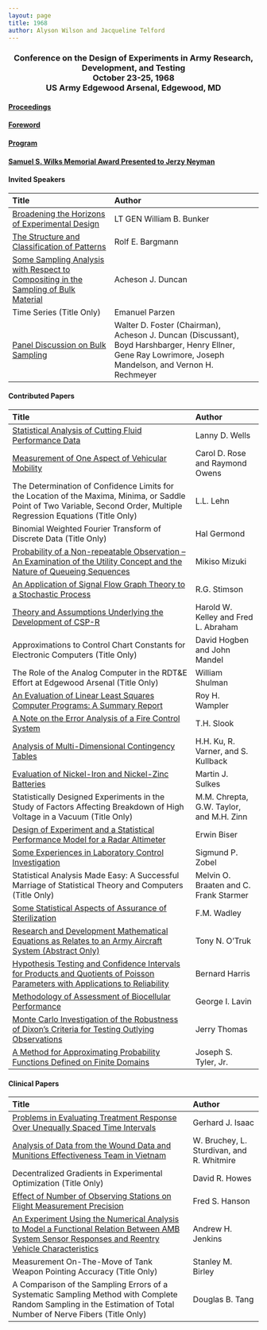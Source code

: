 ```yaml
---
layout: page
title: 1968
author: Alyson Wilson and Jacqueline Telford
---
```

<div align="center"><h3>Conference on the Design of Experiments in Army Research, Development, and Testing<br>
October 23-25, 1968<br>
US Army Edgewood Arsenal, Edgewood, MD</h3></div>


#### [Proceedings](https://alysongwilson.github.io/ACAS/DOE2/DOE14.pdf#page=2)

#### [Foreword](https://alysongwilson.github.io/ACAS/DOE2/DOE14.pdf#page=3)

#### [Program](https://alysongwilson.github.io/ACAS/DOE2/DOE14.pdf#page=20)

#### [Samuel S. Wilks Memorial Award Presented to Jerzy Neyman](https://alysongwilson.github.io/ACAS/DOE2/DOE14.pdf#page=210)


#### Invited Speakers

| Title | Author |
| :--- | :--- |
| [Broadening the Horizons of Experimental Design](https://alysongwilson.github.io/ACAS/DOE2/DOE14Bunker.pdf) | LT GEN William B. Bunker |
| [The Structure and Classification of Patterns](https://alysongwilson.github.io/ACAS/DOE2/DOE14.pdf#page=38) | Rolf E. Bargmann |
| [Some Sampling Analysis with Respect to Compositing in the Sampling of Bulk Material](https://alysongwilson.github.io/ACAS/DOE2/DOE14.pdf#page=418) | Acheson J. Duncan |
| Time Series (Title Only) | Emanuel Parzen |
| [Panel Discussion on Bulk Sampling](https://alysongwilson.github.io/ACAS/DOE2/DOE14.pdf#page=438) | Walter D. Foster (Chairman), Acheson J. Duncan (Discussant), Boyd Harshbarger, Henry Ellner, Gene Ray Lowrimore, Joseph Mandelson, and Vernon H. Rechmeyer |


#### Contributed Papers

| Title | Author |
| :--- | :--- |
| [Statistical Analysis of Cutting Fluid Performance Data](https://alysongwilson.github.io/ACAS/DOE2/DOE14.pdf#page=48) | Lanny D. Wells |
| [Measurement of One Aspect of Vehicular Mobility](https://alysongwilson.github.io/ACAS/DOE2/DOE14.pdf#page=56) | Carol D. Rose and Raymond Owens |
| The Determination of Confidence Limits for the Location of the Maxima, Minima, or Saddle Point of Two Variable, Second Order, Multiple Regression Equations (Title Only) | L.L. Lehn |
| Binomial Weighted Fourier Transform of Discrete Data (Title Only) | Hal Germond |
| [Probability of a Non-repeatable Observation – An Examination of the Utility Concept and the Nature of Queueing Sequences](https://alysongwilson.github.io/ACAS/DOE2/DOE14.pdf#page=84) | Mikiso Mizuki |
| [An Application of Signal Flow Graph Theory to a Stochastic Process](https://alysongwilson.github.io/ACAS/DOE2/DOE14.pdf#page=92) | R.G. Stimson |
| [Theory and Assumptions Underlying the Development of CSP-R](https://alysongwilson.github.io/ACAS/DOE2/DOE14.pdf#page=108) | Harold W. Kelley and Fred L. Abraham |
| Approximations to Control Chart Constants for Electronic Computers (Title Only) | David Hogben and John Mandel |
| The Role of the Analog Computer in the RDT&E Effort at Edgewood Arsenal (Title Only) | William Shulman |
| [An Evaluation of Linear Least Squares Computer Programs: A Summary Report](https://alysongwilson.github.io/ACAS/DOE2/DOE14.pdf#page=132) | Roy H. Wampler |
| [A Note on the Error Analysis of a Fire Control System](https://alysongwilson.github.io/ACAS/DOE2/DOE14.pdf#page=156) | T.H. Slook |
| [Analysis of Multi-Dimensional Contingency Tables](https://alysongwilson.github.io/ACAS/DOE2/DOE14.pdf#page=170) | H.H. Ku, R. Varner, and S. Kullback |
| [Evaluation of Nickel-Iron and Nickel-Zinc Batteries](https://alysongwilson.github.io/ACAS/DOE2/DOE14.pdf#page=306) | Martin J. Sulkes |
| Statistically Designed Experiments in the Study of Factors Affecting Breakdown of High Voltage in a Vacuum (Title Only) | M.M. Chrepta, G.W. Taylor, and M.H. Zinn | 
| [Design of Experiment and a Statistical Performance Model for a Radar Altimeter](https://alysongwilson.github.io/ACAS/DOE2/DOE14.pdf#page=322) | Erwin Biser |
| [Some Experiences in Laboratory Control Investigation](https://alysongwilson.github.io/ACAS/DOE2/DOE14.pdf#page=406) | Sigmund P. Zobel |
| Statistical Analysis Made Easy: A Successful Marriage of Statistical Theory and Computers (Title Only) | Melvin O. Braaten and C. Frank Starmer |
| [Some Statistical Aspects of Assurance of Sterilization](https://alysongwilson.github.io/ACAS/DOE2/DOE14.pdf#page=446) | F.M. Wadley |
| [Research and Development Mathematical Equations as Relates to an Army Aircraft System (Abstract Only)](https://alysongwilson.github.io/ACAS/DOE2/DOE14.pdf#page=448) | Tony N. O’Truk |
| [Hypothesis Testing and Confidence Intervals for Products and Quotients of Poisson Parameters with Applications to Reliability](https://alysongwilson.github.io/ACAS/DOE2/DOE14.pdf#page=450) | Bernard Harris |
| [Methodology of Assessment of Biocellular Performance](https://alysongwilson.github.io/ACAS/DOE2/DOE14.pdf#page=464) | George I. Lavin |
| [Monte Carlo Investigation of the Robustness of Dixon’s Criteria for Testing Outlying Observations](https://alysongwilson.github.io/ACAS/DOE2/DOE14.pdf#page=466) | Jerry Thomas |
| [A Method for Approximating Probability Functions Defined on Finite Domains](https://alysongwilson.github.io/ACAS/DOE2/DOE14.pdf#page=514) | Joseph S. Tyler, Jr. |


#### Clinical Papers

| Title | Author |
| :--- | :--- |
| [Problems in Evaluating Treatment Response Over Unequally Spaced Time Intervals](https://alysongwilson.github.io/ACAS/DOE2/DOE14.pdf#page=214) | Gerhard J. Isaac |
| [Analysis of Data from the Wound Data and Munitions Effectiveness Team in Vietnam](https://alysongwilson.github.io/ACAS/DOE2/DOE14.pdf#page=220) | W. Bruchey, L. Sturdivan, and R. Whitmire |
| Decentralized Gradients in Experimental Optimization (Title Only) | David R. Howes |
| [Effect of Number of Observing Stations on Flight Measurement Precision](https://alysongwilson.github.io/ACAS/DOE2/DOE14.pdf#page=242) | Fred S. Hanson |
| [An Experiment Using the Numerical Analysis to Model a Functional Relation Between AMB System Sensor Responses and Reentry Vehicle Characteristics](https://alysongwilson.github.io/ACAS/DOE2/DOE14.pdf#page=378) | Andrew H. Jenkins |
| Measurement On-The-Move of Tank Weapon Pointing Accuracy (Title Only) | Stanley M. Birley |
| A Comparison of the Sampling Errors of a Systematic Sampling Method with Complete Random Sampling in the Estimation of Total Number of Nerve Fibers (Title Only) | Douglas B. Tang |
